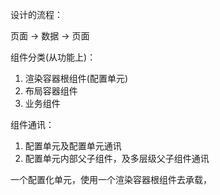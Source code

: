 设计的流程：

页面 -> 数据 -> 页面


组件分类(从功能上)：

1. 渲染容器根组件(配置单元)
2. 布局容器组件
3. 业务组件

组件通讯：

1. 配置单元及配置单元通讯
2. 配置单元内部父子组件，及多层级父子组件通讯

一个配置化单元，使用一个渲染容器根组件去承载，